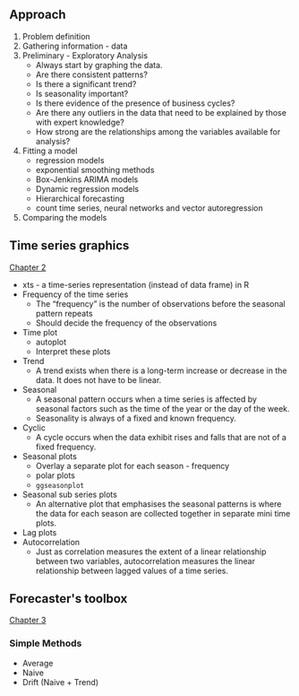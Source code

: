 ## Approach

1. Problem definition
2. Gathering information - data
3. Preliminary - Exploratory Analysis
    - Always start by graphing the data.
    - Are there consistent patterns?
    - Is there a significant trend?
    - Is seasonality important?
    - Is there evidence of the presence of business cycles?
    - Are there any outliers in the data that need to be explained by those with expert knowledge?
    - How strong are the relationships among the variables available for analysis?
4. Fitting a model
    - regression models
    - exponential smoothing methods 
    - Box-Jenkins ARIMA models 
    - Dynamic regression models
    - Hierarchical forecasting
    - count time series, neural networks and vector autoregression
5. Comparing the models

## Time series graphics
[Chapter 2](https://www.otexts.org/fpp2/ch-graphics.html)

- xts - a time-series representation (instead of data frame) in R
- Frequency of the time series 
    + The “frequency” is the number of observations before the seasonal pattern repeats
    + Should decide the frequency of the observations
- Time plot
    + autoplot
    + Interpret these plots
- Trend
    + A trend exists when there is a long-term increase or decrease in the data. It does not have to be linear. 
- Seasonal
    + A seasonal pattern occurs when a time series is affected by seasonal factors such as the time of the year or the day of the week.
    + Seasonality is always of a fixed and known frequency.
- Cyclic
    + A cycle occurs when the data exhibit rises and falls that are not of a fixed frequency.
- Seasonal plots
    + Overlay a separate plot for each season - frequency
    + polar plots
    + `ggseasonplot`
- Seasonal sub series plots
    + An alternative plot that emphasises the seasonal patterns is where the data for each season are collected together in separate mini time plots.
- Lag plots
- Autocorrelation
    + Just as correlation measures the extent of a linear relationship between two variables, autocorrelation measures the linear relationship between lagged values of a time series.
    
## Forecaster's toolbox
[Chapter 3](https://www.otexts.org/fpp2/ch-toolbox.html)

### Simple Methods

  - Average
  - Naive
  - Drift (Naive + Trend)
  